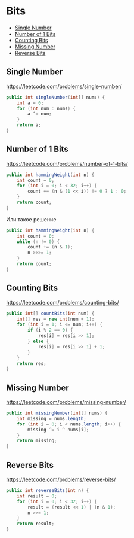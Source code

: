 # Bits

+ [Single Number](#single-number)
+ [Number of 1 Bits](#number-of-1-bits)
+ [Counting Bits](#counting-bits)
+ [Missing Number](#missing-number)
+ [Reverse Bits](#reverse-bits)

## Single Number

https://leetcode.com/problems/single-number/

```java
public int singleNumber(int[] nums) {
    int a = 0;
    for (int num : nums) {
        a ^= num;
    }
    return a;
}
```

## Number of 1 Bits

https://leetcode.com/problems/number-of-1-bits/

```java
public int hammingWeight(int n) {
    int count = 0;
    for (int i = 0; i < 32; i++) {
        count += (n & (1 << i)) != 0 ? 1 : 0;
    }
    return count;
}
```

Или такое решение

```java
public int hammingWeight(int n) {
    int count = 0;
    while (n != 0) {
        count += (n & 1);
        n >>>= 1;
    }
    return count;
}
```

## Counting Bits

https://leetcode.com/problems/counting-bits/

```java
public int[] countBits(int num) {
    int[] res = new int[num + 1];
    for (int i = 1; i <= num; i++) {
        if (i % 2 == 0) {
            res[i] = res[i >> 1];
        } else {                
            res[i] = res[i >> 1] + 1;
        }
    }
    return res;
}
```

## Missing Number

https://leetcode.com/problems/missing-number/

```java
public int missingNumber(int[] nums) {
    int missing = nums.length;
    for (int i = 0; i < nums.length; i++) {
        missing ^= i ^ nums[i];
    }
    return missing;
}
```

## Reverse Bits

https://leetcode.com/problems/reverse-bits/

```java
public int reverseBits(int n) {
    int result = 0;
    for (int i = 0; i < 32; i++) {
        result = (result << 1) | (n & 1);
        n >>= 1;
    }
    return result;
}
```
